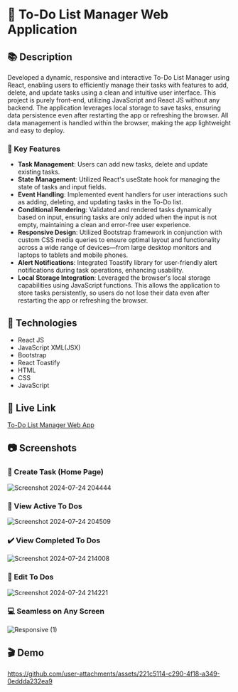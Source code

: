 <!-- Title -->
# :iphone: To-Do List Manager Web Application

<!-- Description Section -->
## :books: Description
Developed a dynamic, responsive and interactive To-Do List Manager using React, enabling users to efficiently manage their tasks with features to add, delete, and update tasks using a clean and intuitive user interface. This project is purely front-end, utilizing JavaScript and React JS without any backend. The application leverages local storage to save tasks, ensuring data persistence even after restarting the app or refreshing the browser. All data management is handled within the browser, making the app lightweight and easy to deploy.

### :name_badge: Key Features
-  **Task Management**: Users can add new tasks, delete and update existing tasks.
- **State Management**: Utilized React's useState hook for managing the state of tasks and input fields.
- **Event Handling**: Implemented event handlers for user interactions such as adding, deleting, and updating tasks in the To-Do list.
- **Conditional Rendering**: Validated and rendered tasks dynamically based on input, ensuring tasks are only added when the input is not empty, maintaining a clean and error-free user experience.
- **Responsive Design**: Utilized Bootstrap framework in conjunction with custom CSS media queries to ensure optimal layout and functionality across a wide range of devices—from large desktop monitors and laptops to tablets and mobile phones.
- **Alert Notifications**: Integrated Toastify library for user-friendly alert notifications during task operations, enhancing usability.
- **Local Storage Integration**: Leveraged the browser's local storage capabilities using JavaScript functions. This allows the application to store tasks persistently, so users do not lose their data even after restarting the app or refreshing the browser.


<!-- Technologies Section -->
## :rocket: Technologies
- React JS
- JavaScript XML(JSX)
- Bootstrap
- React Toastify
- HTML
- CSS
- JavaScript
  
<!-- Live Link Section -->
## :link: Live Link

[To-Do List Manager Web App](https://akshaydivakaran01.github.io/To-Do-List-Manager/)

<!-- Screenshots Section -->
## :camera: Screenshots
### :date: Create Task (Home Page)
![Screenshot 2024-07-24 204444](https://github.com/user-attachments/assets/92b9bd32-c106-4484-9bb4-97bd52af0e73)
### :bookmark_tabs: View Active To Dos
![Screenshot 2024-07-24 204509](https://github.com/user-attachments/assets/4b20782a-d3d6-4acf-bb3d-4588bb7f8922)
### :heavy_check_mark: View Completed To Dos
![Screenshot 2024-07-24 214008](https://github.com/user-attachments/assets/7ba6a762-e72e-47fc-bfe2-104850e381c2)
### :pencil: Edit To Dos
![Screenshot 2024-07-24 214221](https://github.com/user-attachments/assets/22181029-acfb-4d9f-92cc-0a2b35650496)
### :computer: Seamless on Any Screen
![Responsive (1)](https://github.com/user-attachments/assets/3579db99-6235-4e3e-bcff-b4f132536e76)

<!-- Demo Section -->
## :clapper: Demo

https://github.com/user-attachments/assets/221c5114-c290-4f18-a349-0eddda232ea9
